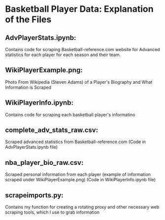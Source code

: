 # Basketball Player Data: Explanation of the Files

## AdvPlayerStats.ipynb:
Contains code for scraping Basketball-reference.com website for Advanced statistics for each player for each season and their team.

## WikiPlayerExample.png:
Photo From Wikipedia (Steven Adams) of a Player's Biography and What Information is Scraped

## WikiPlayerInfo.ipynb:
Contains code for scraping each basketball player's informatino

## complete_adv_stats_raw.csv:
Scraped advanced statistics from Basketball-reference.com (Code in AdvPlayerStats.ipynb file)

## nba_player_bio_raw.csv:
Scraped personal information from each player (example of information scraped under WikiPlayerExample.png) (Code in WikiPlayerInfo.ipynb file)

## scrapeimports.py:
Contains my function for creating a rotating proxy and other necessary web scraping tools, which I use to grab information

